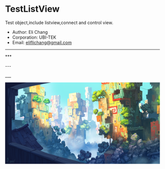 TestListView
===================
Test object,include listview,connect and control view.<br>
* Author: Eli Chang<br>
* Corporation: UBI-TEK<br>
* Email: eliflichang@gmail.com<br>
***

***<br>

---<br>

___<br>

![](https://github.com/BoboHezi/TestListView/raw/master/app/src/main/res/drawable/banner.png)<br>
